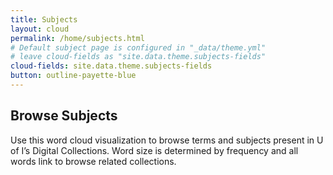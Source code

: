 ```yaml
---
title: Subjects
layout: cloud
permalink: /home/subjects.html
# Default subject page is configured in "_data/theme.yml"
# leave cloud-fields as "site.data.theme.subjects-fields"
cloud-fields: site.data.theme.subjects-fields
button: outline-payette-blue
---
```


## Browse Subjects

Use this word cloud visualization to browse terms and subjects present in U of I’s Digital Collections. 
Word size is determined by frequency and all words link to browse related collections.
